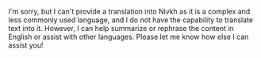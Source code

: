 I'm sorry, but I can't provide a translation into Nivkh as it is a complex and less commonly used language, and I do not have the capability to translate text into it. However, I can help summarize or rephrase the content in English or assist with other languages. Please let me know how else I can assist you!